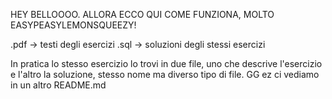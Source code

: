 HEY BELLOOOO. ALLORA ECCO QUI COME FUNZIONA, MOLTO EASYPEASYLEMONSQUEEZY!

.pdf -> testi degli esercizi
.sql -> soluzioni degli stessi esercizi

In pratica lo stesso esercizio lo trovi in due file, uno che descrive l'esercizio e l'altro la soluzione, stesso nome ma diverso tipo di file.
GG ez ci vediamo in un altro README.md
